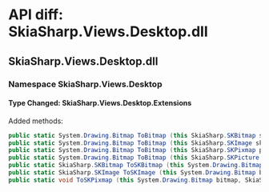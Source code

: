 # API diff: SkiaSharp.Views.Desktop.dll

## SkiaSharp.Views.Desktop.dll

### Namespace SkiaSharp.Views.Desktop

#### Type Changed: SkiaSharp.Views.Desktop.Extensions

Added methods:

```csharp
public static System.Drawing.Bitmap ToBitmap (this SkiaSharp.SKBitmap skiaBitmap);
public static System.Drawing.Bitmap ToBitmap (this SkiaSharp.SKImage skiaImage);
public static System.Drawing.Bitmap ToBitmap (this SkiaSharp.SKPixmap pixmap);
public static System.Drawing.Bitmap ToBitmap (this SkiaSharp.SKPicture picture, SkiaSharp.SKSizeI dimensions);
public static SkiaSharp.SKBitmap ToSKBitmap (this System.Drawing.Bitmap bitmap);
public static SkiaSharp.SKImage ToSKImage (this System.Drawing.Bitmap bitmap);
public static void ToSKPixmap (this System.Drawing.Bitmap bitmap, SkiaSharp.SKPixmap pixmap);
```



